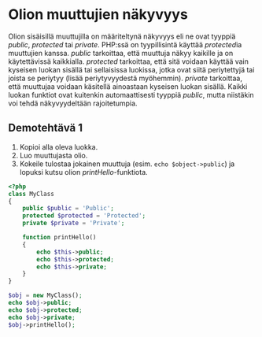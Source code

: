 # Olion muuttujien näkyvyys

Olion sisäisillä muuttujilla on määriteltynä näkyvyys eli ne ovat tyyppiä *public*, *protected* tai *private*. PHP:ssä on tyypillisintä käyttää *protected*ia muuttujien kanssa. *public* tarkoittaa, että muuttuja näkyy kaikille ja on käytettävissä kaikkialla. *protected* tarkoittaa, että sitä voidaan käyttää vain kyseisen luokan sisällä tai sellaisissa luokissa, jotka ovat siitä periytettyjä tai joista se periytyy (lisää periytyvyydestä myöhemmin). *private* tarkoittaa, että muuttujaa voidaan käsitellä ainoastaan kyseisen luokan sisällä. Kaikki luokan funktiot ovat kuitenkin automaattisesti tyyppiä *public*, mutta niistäkin voi tehdä näkyvyydeltään rajoitetumpia.

## Demotehtävä 1

1. Kopioi alla oleva luokka.
2. Luo muuttujasta olio. 
3. Kokeile tulostaa jokainen muuttuja (esim. ``echo $object->public``) ja lopuksi kutsu olion *printHello*-funktiota.

```php
<?php
class MyClass
{
    public $public = 'Public';
    protected $protected = 'Protected';
    private $private = 'Private';

    function printHello()
    {
        echo $this->public;
        echo $this->protected;
        echo $this->private;
    }
}

$obj = new MyClass();
echo $obj->public; 
echo $obj->protected; 
echo $obj->private; 
$obj->printHello(); 

````